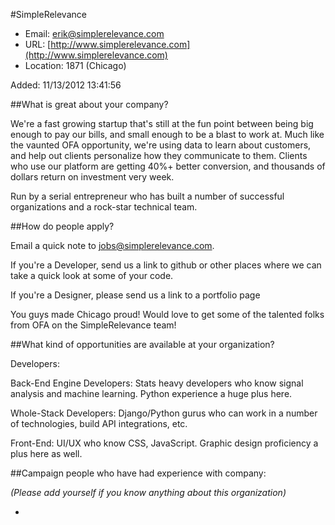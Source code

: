 
#SimpleRelevance

* Email: [erik@simplerelevance.com](mailto:erik@simplerelevance.com)
* URL: [http://www.simplerelevance.com](http://www.simplerelevance.com)
* Location: 1871 (Chicago)

Added: 11/13/2012 13:41:56

##What is great about your company?

We're a fast growing startup that's still at the fun point between being big enough to pay our bills, and small enough to be a blast to work at. Much like the vaunted OFA opportunity, we're using data to learn about customers, and help out clients personalize how they communicate to them. Clients who use our platform are getting 40%+ better conversion, and thousands of dollars return on investment very week.



Run by a serial entrepreneur who has built a number of successful organizations and a rock-star technical team.

##How do people apply?

Email a quick note to jobs@simplerelevance.com.



If you're a Developer, send us a link to github or other places where we can take a quick look at some of your code.

If you're a Designer, please send us a link to a portfolio page



You guys made Chicago proud! Would love to get some of the talented folks from OFA on the SimpleRelevance team!

##What kind of opportunities are available at your organization?

Developers:

Back-End Engine Developers: Stats heavy developers who know signal analysis and machine learning. Python experience a huge plus here.



Whole-Stack Developers: Django/Python gurus who can work in a number of technologies, build API integrations, etc.



Front-End: UI/UX who know CSS, JavaScript. Graphic design proficiency a plus here as well.

##Campaign people who have had experience with company:

*(Please add yourself if you know anything about this organization)*

* 


    